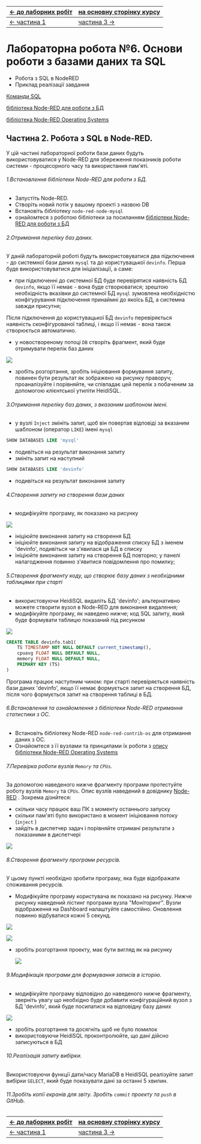 | [<- до лаборних робіт](README.md) | [на основну сторінку курсу](../README.md) |
| --------------------------------- | ----------------------------------------- |
| [<- частина 1](labdb_1maria.md)   | [частина 3 ->](labdb_3rpi.md)             |

# Лабораторна робота №6. Основи роботи з базами даних та SQL

- Робота з SQL в NodeRED
- Приклад реалізації завдання

[Команди SQL](../Довідники/SQL.md)

[бібліотека Node-RED для роботи з БД](https://pupenasan.github.io/NodeREDGuidUKR/dbase/)

[бібліотека  Node-RED Operating Systems](https://pupenasan.github.io/NodeREDGuidUKR/systems/os.html)

## Частина 2. Робота з SQL в Node-RED.

У цій частині лабораторної роботи бази даних будуть використовуватися у Node-RED для збереження показників роботи системи - процесорного часу та використання пам'яті.  

###### 1.Встановлення бібліотеки Node-RED для роботи з БД.

- Запустіть Node-RED. 
- Створіть новий потік у вашому проекті з назвою DB
- Встановіть бібліотеку `node-red-node-mysql`
- ознайомтеся з роботою бібліотеки за посиланням [бібліотеки Node-RED для роботи з БД](https://pupenasan.github.io/NodeREDGuidUKR/dbase/)

###### 2.Отримання переліку баз даних.

У даній лабораторній роботі будуть використовуватися два підключення - до системної бази даних `mysql` та до користувацької `devinfo`. Перша буде використовуватися для ініціалізації, а саме:

- при підключенні до системної БД буде перевірятися наявність БД  `devinfo`, якщо її немає - вона буде створюватися; зрештою необхідність вказівки до системної БД `mysql` зумовлена необхідністю конфігурування підключення принаймні до якоїсь БД, а системна завжди присутня; 

Після підключення до користувацької БД  `devinfo` перевіряється наявність сконфігурованої таблиці, і якщо її немає - вона також створюється автоматично. 

- у новоствореному потоці `DB` створіть фрагмент, який буде отримувати перелік баз даних

![](dbmedia/6.png)

-  зробіть розгортання, зробіть ініціювання формування запиту, повинен бути результат як зображено на рисунку праворуч; проаналізуйте і порівняйте, чи співпадає цей перелік з побаченим за допомогою клієнтської утиліти HeidiSQL.    

###### 3.Отримання переліку баз даних, з вказаним шаблоном імені.

- у вузлі `Inject` змініть запит, щоб він повертав відповіді за вказаним шаблоном (оператор `LIKE`) імені `mysql`

```sql
SHOW DATABASES LIKE 'mysql' 
```

- подивіться на результат виконання запиту
- змініть запит на наступний

```sql
SHOW DATABASES LIKE 'devinfo' 
```

- подивіться на результат виконання запиту

###### 4.Створення запиту на створення бази даних

- модифікуйте програму, як показано на рисунку

![](dbmedia/7.png)

- ініціюйте виконання запиту на створення БД
- ініціюйте виконання запиту на відображення списку БД з іменем 'devinfo', подивіться чи з'явилася  ця БД в списку
- ініціюйте виконання запиту на створення БД повторно; у панелі налагодження повинно з'явитися повідомлення про помилку;

###### 5.Створення фрагменту коду, що створює базу даних з необхідними таблицями при старті

- використовуючи HeidiSQL видаліть БД  'devinfo'; альтернативно можете створити вузол в Node-RED для виконання видалення;
-  модифікуйте програму, як наведено нижче; код SQL запиту, який буде формувати таблицю показаний під рисунком

![](dbmedia/8.png)

```sql
CREATE TABLE devinfo.tab1(
	TS TIMESTAMP NOT NULL DEFAULT current_timestamp(),
	cpuavg FLOAT NULL DEFAULT NULL,
    memory FLOAT NULL DEFAULT NULL,  
    PRIMARY KEY (TS)
)
```

Програма працює наступним чином: при старті перевіряється наявність бази даних  'devinfo', якщо її немає формується запит на створення БД, після чого формується запит на створення таблиці в БД.

###### 6.Встановлення та ознайомлення з бібліотеки Node-RED отримання статистики з ОС. 

- Встановіть бібліотеку Node-RED `node-red-contrib-os` для отримання даних з ОС. 
- Ознайомтеся з її вузлами та принципами їх роботи з  [опису бібліотеки  Node-RED Operating Systems](https://pupenasan.github.io/NodeREDGuidUKR/systems/os.html)

###### 7.Перевірка роботи вузлів `Memory` та `CPUs`.

За допомогою наведеного нижче фрагменту програми протестуйте роботу вузлів  `Memory` та `CPUs`. Опис вузлів наведений в довіднику [Node-RED](https://pupenasan.github.io/NodeREDGuidUKR/systems/os.html) . Зокрема дізнйтеся:

- скільки часу працює ваш ПК з моменту останнього запуску
- скільки пам'яті було використано в момент ініціювання потоку (`inject` )
- зайдіть в диспетчер задач і порівняйте отримані результати з показаними в диспетчері

![](dbmedia/9.png)

###### 8.Створення фрагменту програми ресурсів.

У цьому пункті необхідно зробити програму, яка буде відображати споживання ресурсів.

- Модифікуйте програму користувача як показано на рисунку. Нижче рисунку наведений лістинг програми вузла "Моніторинг". Вузли відображення на Dashboard налаштуйте самостійно. Оновлення повинно відбуватися кожні 5 секунд. 

![](dbmedia/13.png)

![](dbmedia/12.png)

- зробіть розгортання проекту, має бути вигляд як на рисунку

  ![](dbmedia/11.png)

###### 9.Модифікація програми для формування записів в історію.

- модифікуйте програму відповідно до наведеного нижче фрагменту, зверніть увагу що необхідно буде добавити конфігураційний вузол з БД 'devinfo', який буде посилатися на відповідну базу даних 

![](dbmedia/14.png)

- зробіть розгортання та досягніть щоб не було помилок
- використовуючи HeidiSQL проконтролюйте, що дані дійсно записуються в БД

###### 10.Реалізація запиту вибірки.

Використовуючи функції дати/часу MariaDB в HeidiSQL реалізуйте запит вибірки `SELECT`, який буде показувати дані за останні 5 хвилин.

###### 11.Зробіть копії екранів для звіту. Зробіть `commit` проекту та `push` в GitHub. 

| [<- до лаборних робіт](README.md) | [на основну сторінку курсу](../README.md) |
| --------------------------------- | ----------------------------------------- |
| [<- частина 1](labdb_1maria.md)   | [частина 3 ->](labdb_3rpi.md)             |